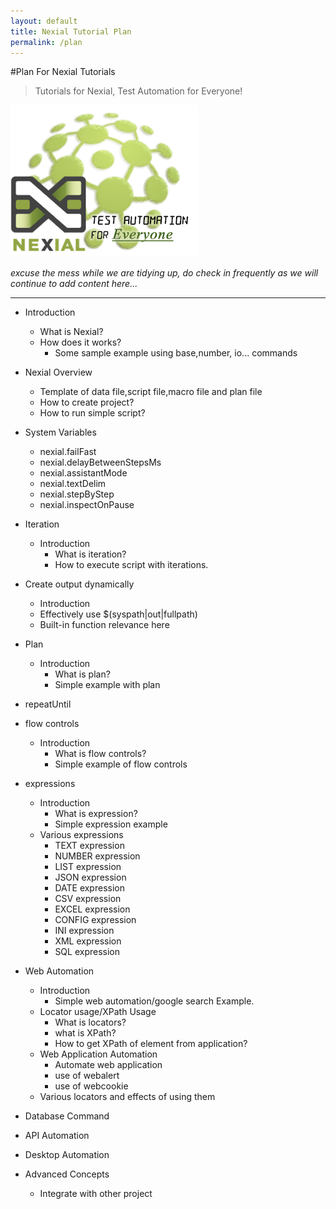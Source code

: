 ```yaml
---
layout: default
title: Nexial Tutorial Plan
permalink: /plan
---
```


#Plan For Nexial Tutorials
> Tutorials for Nexial, Test Automation for Everyone!

[![logo](docs/image/logo.png)](https://nexiality.github.io/documentation/) 

_excuse the mess while we are tidying up, do check in frequently as we will continue to add content here..._

---  
* Introduction
    * What is Nexial?
    * How does it works?
        * Some sample example using base,number, io... commands
    
* Nexial Overview
    * Template of data file,script file,macro file and plan file
    * How to create project?
    * How to run simple script?

* System Variables
   * nexial.failFast
   * nexial.delayBetweenStepsMs
   * nexial.assistantMode
   * nexial.textDelim
   * nexial.stepByStep
   * nexial.inspectOnPause
    
* Iteration
    * Introduction
        * What is iteration?
        * How to execute script with iterations.
        
* Create output dynamically
    * Introduction
    * Effectively use $(syspath|out|fullpath)
    * Built-in function relevance here
       
* Plan
    * Introduction
        * What is plan?
        * Simple example with plan

* repeatUntil

* flow controls
    * Introduction
        * What is flow controls?
        * Simple example of flow controls 
        
* expressions
    * Introduction
        * What is expression?
        * Simple expression example
    * Various expressions    
        * TEXT expression
        * NUMBER expression
        * LIST expression
        * JSON expression
        * DATE expression
        * CSV expression
        * EXCEL expression
        * CONFIG expression
        * INI expression
        * XML expression
        * SQL expression

* Web Automation
    * Introduction
        * Simple web automation/google search Example.
    * Locator usage/XPath Usage
        * What is locators?
        * what is XPath?
        * How to get XPath of element from application?
    * Web Application Automation
        * Automate web application
        * use of webalert 
        * use of webcookie
    * Various locators and effects of using them

* Database Command

* API Automation

* Desktop Automation

* Advanced Concepts
     * Integrate with other project